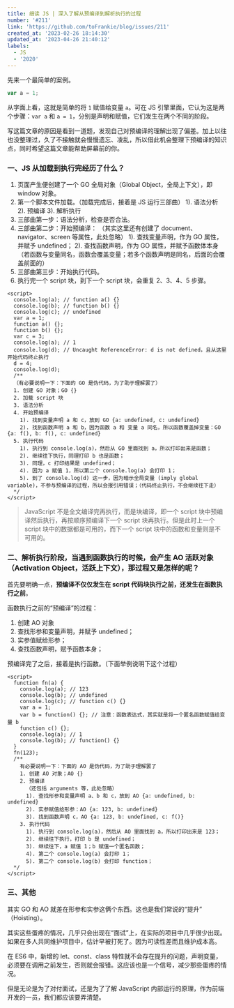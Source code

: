 ```yaml
---
title: 细读 JS | 深入了解从预编译到解析执行的过程
number: '#211'
link: 'https://github.com/toFrankie/blog/issues/211'
created_at: '2023-02-26 18:14:30'
updated_at: '2023-04-26 21:40:12'
labels:
  - JS
  - '2020'
---
```

先来一个最简单的案例。

```js
var a = 1;
```

从字面上看，这就是简单的将 `1` 赋值给变量 `a`。可在 JS 引擎里面，它认为这是两个步骤：`var a` 和 `a = 1`，分别是声明和赋值，它们发生在两个不同的阶段。

写这篇文章的原因是看到一道题，发现自己对预编译的理解出现了偏差。加上以往也没整理过，久了不接触就会慢慢遗忘、凌乱，所以借此机会整理下预编译的知识点，同时希望这篇文章能帮助屏幕前的你。

### 一、JS 从加载到执行完经历了什么？

1. 页面产生便创建了一个 GO 全局对象（Global Object，全局上下文），即 window 对象。
2. 第一个脚本文件加载。（加载完成后，接着是 JS 运行三部曲）
      1). 语法分析
      2). 预编译
      3). 解析执行
3. 三部曲第一步：语法分析，检查是否合法。
4. 三部曲第二步：开始预编译：
      （其实这里还有创建了 document、navigator、screen 等属性，此处忽略）
      1). 查找变量声明，作为 GO 属性，并赋予 undefined；
      2). 查找函数声明，作为 GO 属性，并赋予函数体本身（若函数与变量同名，函数会覆盖变量；若多个函数声明是同名，后面的会覆盖前面的）
5. 三部曲第三步：开始执行代码。
6. 执行完一个 script 块，到下一个 script 块，会重复 2、3、4、5 步骤。

```
<script>
  console.log(a); // function a() {}
  console.log(b); // function b() {}
  console.log(c); // undefined
  var a = 1;
  function a() {};
  function b() {};
  var c = 3;
  console.log(a); // 1
  console.log(d); // Uncaught ReferenceError: d is not defined，且从这里开始代码终止执行
  d = 4;
  console.log(d);
  /**
  （有必要说明一下：下面的 GO 是伪代码，为了助于理解罢了）
  1. 创建 GO 对象；GO {}
  2. 加载 script 块
  3. 语法分析
  4. 开始预编译
    1). 找到变量声明 a 和 c，放到 GO {a: undefined, c: undefined}
    2). 找到函数声明 a 和 b，因为函数 a 和 变量 a 同名，所以函数覆盖掉变量：GO {a: f(), b: f(), c: undefined}
  5. 执行代码
    1). 执行到 console.log(a)，然后从 GO 里面找到 a，所以打印出来是函数；
    2). 继续往下执行，同理打印 b 也是函数；
    3). 同理，c 打印结果是 undefined；
    4). 因为 a 赋值 1，所以第二个 console.log(a) 会打印 1；
    5). 到了 console.log(d) 这一步，因为暗示全局变量 (imply global variable)，不参与预编译的过程，所以会报引用错误；（代码终止执行，不会继续往下走）
  */
</script>
```

> JavaScript 不是全文编译完再执行，而是块编译，即一个 script 块中预编译然后执行，再按顺序预编译下一个 script 块再执行。但是此时上一个 script 块中的数据都是可用的，而下一个 script 块中的函数和变量则是不可用的。


### 二、解析执行阶段，当遇到函数执行的时候，会产生 AO 活跃对象（Activation Object，活跃上下文），那过程又是怎样的呢？
首先要明确一点，**预编译不仅仅发生在 script 代码块执行之前，还发生在函数执行之前**。

函数执行之前的“预编译”的过程：
1. 创建 AO 对象
2. 查找形参和变量声明，并赋予 undefined；
3. 实参值赋给形参；
4. 查找函数声明，赋予函数本身；

预编译完了之后，接着是执行函数。（下面举例说明下这个过程）
```
<script>
  function fn(a) {
    console.log(a); // 123
    console.log(b); // undefined
    console.log(c); // function c() {}
    var a = 1;
    var b = function() {}; // 注意：函数表达式，其实就是将一个匿名函数赋值给变量 b
    function c() {};
    console.log(a); // 1
    console.log(b); // function() {}
  }
  fn(123);
  /**
    有必要说明一下：下面的 AO 是伪代码，为了助于理解罢了
    1. 创建 AO 对象；AO {}
    2. 预编译
      （还包括 arguments 等，此处忽略）
      1). 查找形参和变量声明 a、b 和 c，放到 AO {a: undefined, b: undefined}
      2). 实参赋值给形参：AO {a: 123, b: undefined}
      3). 找到函数声明 c，AO {a: 123, b: undefined, c: f()}
    3. 执行代码
      1). 执行到 console.log(a)，然后从 AO 里面找到 a，所以打印出来是 123；
      2). 继续往下执行，打印 b 是 undefined；
      3). 继续往下，a 赋值 1；b 赋值一个匿名函数；
      4). 第二个 console.log(a) 会打印 1；
      5). 第二个 console.log(b) 会打印 function；
  */
</script>
```

### 三、其他

其实 GO 和 AO  就差在形参和实参这俩个东西。这也是我们常说的“提升” （Hoisting）。

其实这些蛋疼的情况，几乎只会出现在“面试”上，在实际的项目中几乎很少出现。如果在多人共同维护项目中，估计早被打死了。因为可读性差而且维护成本高。

在 ES6 中，新增的 let、const、class 特性就不会存在提升的问题，声明变量，必须要在调用之前发生，否则就会报错。这应该也是一个信号，减少那些蛋疼的情况。

但是无论是为了对付面试，还是为了了解 JavaScript 内部运行的原理，作为前端开发的一员，我们都应该要弄清楚。
